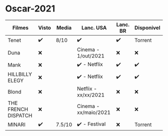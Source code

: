 # Oscar-2021
|Filmes|Visto|Media|Lanc. USA|Lanc. BR|Disponivel|
|-|-|-|-|-|-|
| Tenet    |:heavy_check_mark: | 8/10 |:heavy_check_mark:|:heavy_check_mark:|Torrent|
| Duna     | :x:   |   |Cinema - 1/out/2021 |:x:|:x:|
|Mank|:x:|| :heavy_check_mark: - Netflix|:heavy_check_mark:|:heavy_check_mark:|
|HILLBILLY ELEGY|:x:||:heavy_check_mark: - Netflix |:heavy_check_mark:|:heavy_check_mark:|
|Blond|:x:||Netflix - xx/xx/2021|:x:|:x:|
|THE FRENCH DISPATCH|:x:| |Cinema - xx/maio/2021|:x:|:x:|
|MINARI|:heavy_check_mark:|7.5/10|:heavy_check_mark: - Festival|:x:|Torrent|
